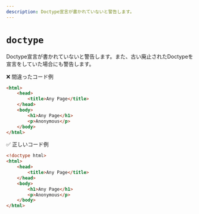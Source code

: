 ```yaml
---
description: Doctype宣言が書かれていないと警告します。
---
```


# `doctype`

Doctype宣言が書かれていないと警告します。また、古い廃止されたDoctypeを宣言をしていた場合にも警告します。

<!-- textlint-disable ja-technical-writing/ja-no-mixed-period -->

❌ 間違ったコード例

<!-- prettier-ignore-start -->
```html
<html>
	<head>
		<title>Any Page</title>
	</head>
	<body>
		<h1>Any Page</h1>
		<p>Anonymous</p>
	</body>
</html>
```
<!-- prettier-ignore-end -->

✅ 正しいコード例

<!-- prettier-ignore-start -->
```html
<!doctype html>
<html>
	<head>
		<title>Any Page</title>
	</head>
	<body>
		<h1>Any Page</h1>
		<p>Anonymous</p>
	</body>
</html>
```
<!-- prettier-ignore-end -->

<!-- textlint-enable ja-technical-writing/ja-no-mixed-period -->
